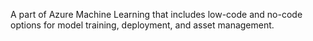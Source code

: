 A part of Azure Machine Learning that includes low-code and no-code options for model training, deployment, and asset management.